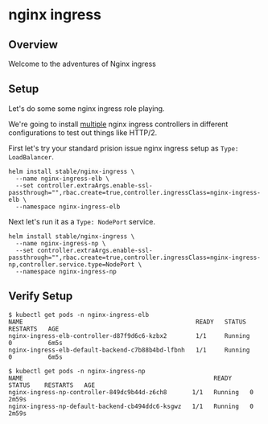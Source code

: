 # nginx ingress

## Overview

Welcome to the adventures of Nginx ingress

## Setup

Let's do some some nginx ingress role playing.

We're going to install [multiple](https://kubernetes.github.io/ingress-nginx/user-guide/multiple-ingress/#multiple-ingress-nginx-controllers) nginx ingress controllers in different configurations to test out things like HTTP/2.

First let's try your standard prision issue nginx ingress setup as `Type: LoadBalancer`.

```
helm install stable/nginx-ingress \
  --name nginx-ingress-elb \
  --set controller.extraArgs.enable-ssl-passthrough="",rbac.create=true,controller.ingressClass=nginx-ingress-elb \
  --namespace nginx-ingress-elb
```

Next let's run it as a `Type: NodePort` service.

```
helm install stable/nginx-ingress \
  --name nginx-ingress-np \
  --set controller.extraArgs.enable-ssl-passthrough="",rbac.create=true,controller.ingressClass=nginx-ingress-np,controller.service.type=NodePort \
  --namespace nginx-ingress-np
```

## Verify Setup

```
$ kubectl get pods -n nginx-ingress-elb
NAME                                                READY   STATUS    RESTARTS   AGE
nginx-ingress-elb-controller-d87f9d6c6-kzbx2        1/1     Running   0          6m5s
nginx-ingress-elb-default-backend-c7b88b4bd-lfbnh   1/1     Running   0          6m5s
```

```
$ kubectl get pods -n nginx-ingress-np
NAME                                                     READY   STATUS    RESTARTS   AGE
nginx-ingress-np-controller-849dc9b44d-z6ch8       1/1   Running   0       2m59s
nginx-ingress-np-default-backend-cb494ddc6-ksgwz   1/1   Running   0       2m59s
```